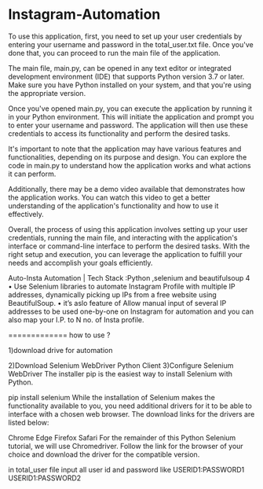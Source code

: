 


# Instagram-Automation
To use this application, first, you need to set up your user credentials by entering your username and password
 in the total_user.txt file. Once you've done that, you can proceed to run the main file of the application.

The main file, main.py, can be opened in any text editor or integrated development environment (IDE) that
 supports Python version 3.7 or later. Make sure you have Python installed on your system, and that you're using 
the appropriate version.

Once you've opened main.py, you can execute the application by running it in your Python environment.
 This will initiate the application and prompt you to enter your username and password. 
The application will then use these credentials to access its functionality and perform the desired tasks.

It's important to note that the application may have various features and functionalities,
 depending on its purpose and design. You can explore the code in main.py to understand how 
the application works and what actions it can perform.

Additionally, there may be a demo video available that demonstrates how the application works. 
You can watch this video to get a better understanding of the application's functionality and how to use it effectively.

Overall, the process of using this application involves setting up your user credentials, 
running the main file, and interacting with the application's interface or command-line interface to perform the desired tasks.
 With the right setup and execution, you can leverage the application to fulfill your needs and accomplish your goals efficiently.


Auto-Insta Automation | Tech Stack :Python ,selenium and beautifulsoup 4
• Use Selenium libraries to automate Instagram Profile with multiple IP addresses, dynamically picking up IPs from a free website
using BeautifulSoup.
• it’s aslo feature of Allow manual input of several IP addresses to be used one-by-one on Instagram for automation and you can also map your I.P. to N no. of Insta profile.

=============
how to use ?

1)download drive for automation 


2)Download Selenium WebDriver Python Client
3)Configure Selenium WebDriver
The installer pip is the easiest way to install Selenium with Python.

pip install selenium
While the installation of Selenium makes the functionality available to you, you need additional drivers for it to be able to interface with a chosen web browser. The download links for the drivers are listed below:

Chrome
Edge
Firefox
Safari
For the remainder of this Python Selenium tutorial, we will use Chromedriver. Follow the link for the browser of your choice and download the driver for the compatible version.

in total_user file input all user id and password like 
USERID1:PASSWORD1
USERID1:PASSWORD2



